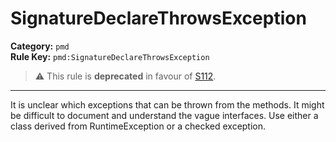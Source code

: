 # SignatureDeclareThrowsException
**Category:** `pmd`<br/>
**Rule Key:** `pmd:SignatureDeclareThrowsException`<br/>
> :warning: This rule is **deprecated** in favour of [S112](https://rules.sonarsource.com/java/RSPEC-112).

-----

It is unclear which exceptions that can be thrown from the methods. It might be difficult to document and understand the vague interfaces. Use either a class derived from RuntimeException or a checked exception.
